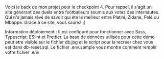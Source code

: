 Voici le back de mon projet pour le checkpoint 4. Pour rappel, il s'agit un site générant des duels entre footballeurs soumis aux votes des internautes. Qui n'a jamais rêvé de savoir qui été le meilleur entre Platini, Zidane, Pelé ou Mbappé. Grâce à ce site, vous saurez ;)  

Information déploiement :
Il est configuré pour fonctionner avec Sass, Typescript, ESlint et Prettier.
La base de données utilisée pour cette démo peut etre visible sur le fichier db.jpg et le script pour la recréer chez vous est dans db-reset.sql.
Le fichier .env.sample vous montre comment remplir votre fichier .env
